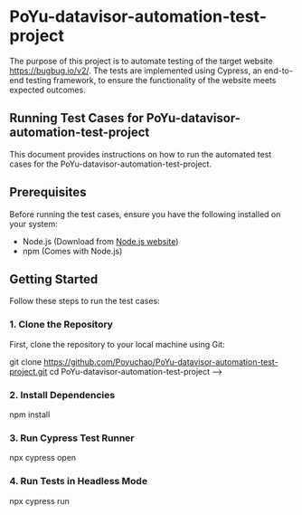 # PoYu-datavisor-automation-test-project

The purpose of this project is to automate testing of the target website https://bugbug.io/v2/. The tests are implemented using Cypress, an end-to-end testing framework, to ensure the functionality of the website meets expected outcomes.

## Running Test Cases for PoYu-datavisor-automation-test-project

This document provides instructions on how to run the automated test cases for the PoYu-datavisor-automation-test-project.

## Prerequisites

Before running the test cases, ensure you have the following installed on your system:
- Node.js (Download from [Node.js website](https://nodejs.org/))
- npm (Comes with Node.js)

## Getting Started

Follow these steps to run the test cases:

### 1. Clone the Repository

First, clone the repository to your local machine using Git:

git clone https://github.com/Poyuchao/PoYu-datavisor-automation-test-project.git
cd PoYu-datavisor-automation-test-project -->


### 2. Install Dependencies
npm install

### 3. Run Cypress Test Runner
npx cypress open

### 4. Run Tests in Headless Mode
npx cypress run

